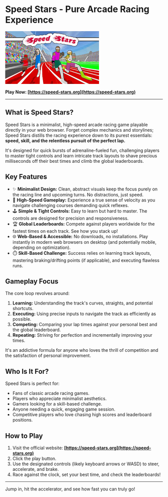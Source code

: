 # Speed Stars - Pure Arcade Racing Experience

[![Speed Stars Gameplay](https://github.com/speedstarsunblocked/speed-stars-unblocked/blob/main/speed-stars-cover.jpeg?raw=true)](https://speed-stars.org)

**Play Now: [https://speed-stars.org](https://speed-stars.org)**

---

## What is Speed Stars?

Speed Stars is a minimalist, high-speed arcade racing game playable directly in your web browser. Forget complex mechanics and storylines; Speed Stars distills the racing experience down to its purest essentials: **speed, skill, and the relentless pursuit of the perfect lap.**

It's designed for quick bursts of adrenaline-fueled fun, challenging players to master tight controls and learn intricate track layouts to shave precious milliseconds off their best times and climb the global leaderboards.

## Key Features

* ✨ **Minimalist Design:** Clean, abstract visuals keep the focus purely on the racing line and upcoming turns. No distractions, just speed.
* 🚀 **High-Speed Gameplay:** Experience a true sense of velocity as you navigate challenging courses demanding quick reflexes.
* 🕹️ **Simple & Tight Controls:** Easy to learn but hard to master. The controls are designed for precision and responsiveness.
* 🏆 **Global Leaderboards:** Compete against players worldwide for the fastest times on each track. See how you stack up!
* 🌐 **Web-Based & Accessible:** No downloads, no installations. Play instantly in modern web browsers on desktop (and potentially mobile, depending on optimization).
* ⏱️ **Skill-Based Challenge:** Success relies on learning track layouts, mastering braking/drifting points (if applicable), and executing flawless runs.

## Gameplay Focus

The core loop revolves around:

1.  **Learning:** Understanding the track's curves, straights, and potential shortcuts.
2.  **Executing:** Using precise inputs to navigate the track as efficiently as possible.
3.  **Competing:** Comparing your lap times against your personal best and the global leaderboard.
4.  **Repeating:** Striving for perfection and incrementally improving your times.

It's an addictive formula for anyone who loves the thrill of competition and the satisfaction of personal improvement.

## Who Is It For?

Speed Stars is perfect for:

* Fans of classic arcade racing games.
* Players who appreciate minimalist aesthetics.
* Gamers looking for a skill-based challenge.
* Anyone needing a quick, engaging game session.
* Competitive players who love chasing high scores and leaderboard positions.

## How to Play

1.  Visit the official website: **[https://speed-stars.org](https://speed-stars.org)**
2.  Click the play button.
3.  Use the designated controls (likely keyboard arrows or WASD) to steer, accelerate, and brake.
4.  Race against the clock, set your best time, and check the leaderboards!

---

Jump in, hit the accelerator, and see how fast you can truly go!
